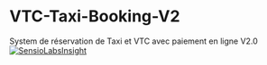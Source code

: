 # VTC-Taxi-Booking-V2
System de réservation de Taxi et VTC avec paiement en ligne V2.0
[![SensioLabsInsight](https://insight.sensiolabs.com/projects/06a42003-765d-42e1-be54-4a22b8013855/big.png)](https://insight.sensiolabs.com/projects/06a42003-765d-42e1-be54-4a22b8013855)
